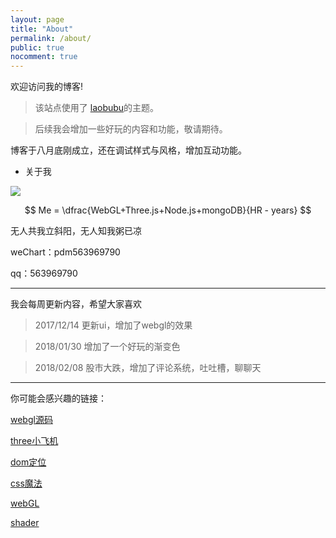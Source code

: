 ```yaml
---
layout: page
title: "About"
permalink: /about/
public: true
nocomment: true
---
```


欢迎访问我的博客!

> 该站点使用了 [laobubu](http://laobubu.net)的主题。

> 后续我会增加一些好玩的内容和功能，敬请期待。

博客于八月底刚成立，还在调试样式与风格，增加互动功能。

- 关于我

![](https://hopepdm.github.io/blog/image/33.jpg)

$$ Me = \dfrac{WebGL+Three.js+Node.js+mongoDB}{HR - years} $$

无人共我立斜阳，无人知我粥已凉

weChart：pdm563969790

qq：563969790

---

我会每周更新内容，希望大家喜欢

> 2017/12/14 更新ui，增加了webgl的效果

> 2018/01/30 增加了一个好玩的渐变色

> 2018/02/08 股市大跌，增加了评论系统，吐吐槽，聊聊天

---

你可能会感兴趣的链接：

[webgl源码](https://hopepdm.github.io/webgl/)

[three小飞机](https://hopepdm.github.io/xiaofeiji.html)

[dom定位](https://hopepdm.github.io/)

[css魔法](https://github.com/chokcoco/iCSS)

[webGL](https://webglfundamentals.org/webgl/lessons/zh_cn/)

[shader](http://thebookofshaders.com/00/?lan=ch)

